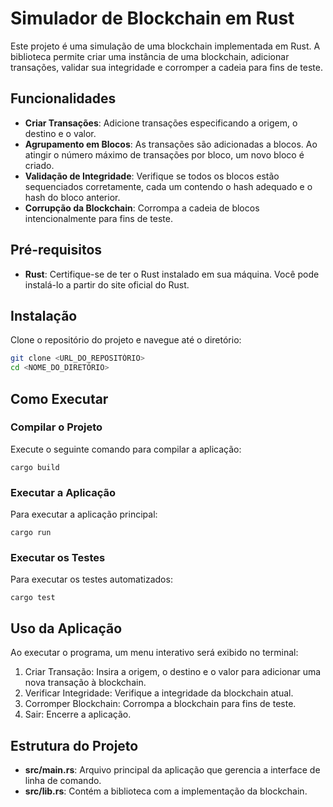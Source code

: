 # Simulador de Blockchain em Rust

Este projeto é uma simulação de uma blockchain implementada em Rust. A biblioteca permite criar uma instância de uma blockchain, adicionar transações, validar sua integridade e corromper a cadeia para fins de teste.

## Funcionalidades

- **Criar Transações**: Adicione transações especificando a origem, o destino e o valor.
- **Agrupamento em Blocos**: As transações são adicionadas a blocos. Ao atingir o número máximo de transações por bloco, um novo bloco é criado.
- **Validação de Integridade**: Verifique se todos os blocos estão sequenciados corretamente, cada um contendo o hash adequado e o hash do bloco anterior.
- **Corrupção da Blockchain**: Corrompa a cadeia de blocos intencionalmente para fins de teste.

## Pré-requisitos

- **Rust**: Certifique-se de ter o Rust instalado em sua máquina. Você pode instalá-lo a partir do site oficial do Rust.

## Instalação

Clone o repositório do projeto e navegue até o diretório:

```bash
git clone <URL_DO_REPOSITÓRIO>
cd <NOME_DO_DIRETÓRIO>
```

## Como Executar

### Compilar o Projeto

Execute o seguinte comando para compilar a aplicação:

```
cargo build
```

### Executar a Aplicação

Para executar a aplicação principal:

```
cargo run
```

### Executar os Testes

Para executar os testes automatizados:

```
cargo test
```

## Uso da Aplicação

Ao executar o programa, um menu interativo será exibido no terminal:

1.	Criar Transação: Insira a origem, o destino e o valor para adicionar uma nova transação à blockchain.
2.	Verificar Integridade: Verifique a integridade da blockchain atual.
3.	Corromper Blockchain: Corrompa a blockchain para fins de teste.
4.	Sair: Encerre a aplicação.

## Estrutura do Projeto

-	**src/main.rs**: Arquivo principal da aplicação que gerencia a interface de linha de comando.
- **src/lib.rs**: Contém a biblioteca com a implementação da blockchain.
